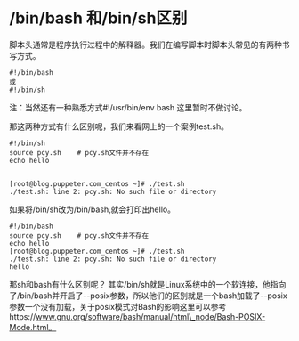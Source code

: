 # /bin/bash 和/bin/sh区别

脚本头通常是程序执行过程中的解释器。我们在编写脚本时脚本头常见的有两种书写方式。

```
#!/bin/bash
或
#!/bin/sh
```

注：当然还有一种熟悉方式\#!/usr/bin/env bash 这里暂时不做讨论。

那这两种方式有什么区别呢，我们来看网上的一个案例test.sh。

```
#!/bin/sh
source pcy.sh    # pcy.sh文件并不存在
echo hello


[root@blog.puppeter.com_centos ~]# ./test.sh
./test.sh: line 2: pcy.sh: No such file or directory
```

如果将/bin/sh改为/bin/bash,就会打印出hello。

```
#!/bin/bash
source pcy.sh    # pcy.sh文件并不存在
echo hello
[root@blog.puppeter.com_centos ~]# ./test.sh
./test.sh: line 2: pcy.sh: No such file or directory
hello
```

那sh和bash有什么区别呢？ 其实/bin/sh就是Linux系统中的一个软连接，他指向了/bin/bash并开启了--posix参数，所以他们的区别就是一个bash加载了--posix参数一个没有加载，关于posix模式对Bash的影响这里可以参考https://www.gnu.org/software/bash/manual/html\_node/Bash-POSIX-Mode.html。

